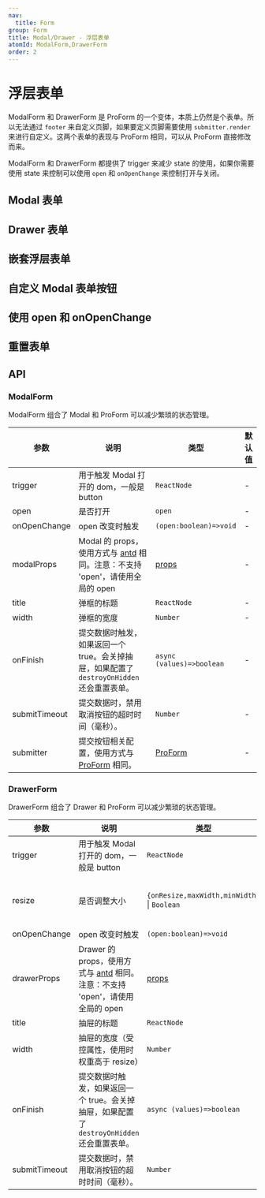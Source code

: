 ```yaml
---
nav:
  title: Form
group: Form
title: Modal/Drawer - 浮层表单
atomId: ModalForm,DrawerForm
order: 2
---
```


# 浮层表单

ModalForm 和 DrawerForm 是 ProForm 的一个变体，本质上仍然是个表单。所以无法通过 `footer` 来自定义页脚，如果要定义页脚需要使用 `submitter.render` 来进行自定义。这两个表单的表现与 ProForm 相同，可以从 ProForm 直接修改而来。

ModalForm 和 DrawerForm 都提供了 trigger 来减少 state 的使用，如果你需要使用 state 来控制可以使用 `open` 和 `onOpenChange` 来控制打开与关闭。

## Modal 表单

<code src="../../../demos/form/ModalForm/modal-form.tsx"  background="var(--main-bg-color)" title="Modal 表单"></code>

## Drawer 表单

<code src="../../../demos/form/ModalForm/drawer-form.tsx"  background="var(--main-bg-color)" title="Drawer 表单"></code>

## 嵌套浮层表单

<code src="../../../demos/form/ModalForm/drawer-form-nested.tsx" debug  background="var(--main-bg-color)" title="Drawer Forms"></code>

## 自定义 Modal 表单按钮

<code src="../../../demos/form/ModalForm/modal-form-submitter.tsx"  background="var(--main-bg-color)" title="自定义 Modal 表单按钮"></code>

## 使用 open 和 onOpenChange

<code src="../../../demos/form/ModalForm/open-on-open-change.tsx"  background="var(--main-bg-color)" title="使用 open 和 onOpenChange"></code>

## 重置表单

<code src="../../../demos/form/ModalForm/modal-form-reset.tsx"  background="var(--main-bg-color)" title="重置表单"></code>

## API

### ModalForm

ModalForm 组合了 Modal 和 ProForm 可以减少繁琐的状态管理。

| 参数          | 说明                                                                                                                    | 类型                                                        | 默认值 |
| ------------- | ----------------------------------------------------------------------------------------------------------------------- | ----------------------------------------------------------- | ------ |
| trigger       | 用于触发 Modal 打开的 dom，一般是 button                                                                                | `ReactNode`                                                 | -      |
| open          | 是否打开                                                                                                                | `open`                                                      | -      |
| onOpenChange  | open 改变时触发                                                                                                         | `(open:boolean)=>void`                                      | -      |
| modalProps    | Modal 的 props，使用方式与 [antd](https://ant.design/components/modal-cn/) 相同。注意：不支持 'open'，请使用全局的 open | [props](https://ant.design/components/modal-cn/#API)        | -      |
| title         | 弹框的标题                                                                                                              | `ReactNode`                                                 | -      |
| width         | 弹框的宽度                                                                                                              | `Number`                                                    | -      |
| onFinish      | 提交数据时触发，如果返回一个 true。会关掉抽屉，如果配置了 `destroyOnHidden` 还会重置表单。                              | `async (values)=>boolean`                                   | -      |
| submitTimeout | 提交数据时，禁用取消按钮的超时时间（毫秒）。                                                                            | `Number`                                                    | -      |
| submitter     | 提交按钮相关配置，使用方式与 [ProForm](https://procomponents.ant.design/components/form) 相同。                         | [ProForm](https://procomponents.ant.design/components/form) | -      |

### DrawerForm

DrawerForm 组合了 Drawer 和 ProForm 可以减少繁琐的状态管理。

| 参数          | 说明                                                                                                                      | 类型                                                  | 默认值                                                                     |
| ------------- | ------------------------------------------------------------------------------------------------------------------------- | ----------------------------------------------------- | -------------------------------------------------------------------------- |
| trigger       | 用于触发 Modal 打开的 dom，一般是 button                                                                                  | `ReactNode`                                           | -                                                                          |
| resize        | 是否调整大小                                                                                                              | `{onResize,maxWidth,minWidth}` \| `Boolean`           | { onResize: () => { }, maxWidth: window\.innerWidth \* 0.8, minWidth: 300} |
| onOpenChange  | open 改变时触发                                                                                                           | `(open:boolean)=>void`                                | -                                                                          |
| drawerProps   | Drawer 的 props，使用方式与 [antd](https://ant.design/components/drawer-cn/) 相同。注意：不支持 'open'，请使用全局的 open | [props](https://ant.design/components/drawer-cn/#API) | -                                                                          |
| title         | 抽屉的标题                                                                                                                | `ReactNode`                                           | -                                                                          |
| width         | 抽屉的宽度（受控属性，使用时权重高于 resize）                                                                             | `Number`                                              | -                                                                          |
| onFinish      | 提交数据时触发，如果返回一个 true。会关掉抽屉，如果配置了 `destroyOnHidden` 还会重置表单。                                | `async (values)=>boolean`                             | -                                                                          |
| submitTimeout | 提交数据时，禁用取消按钮的超时时间（毫秒）。                                                                              | `Number`                                              | -                                                                          |
